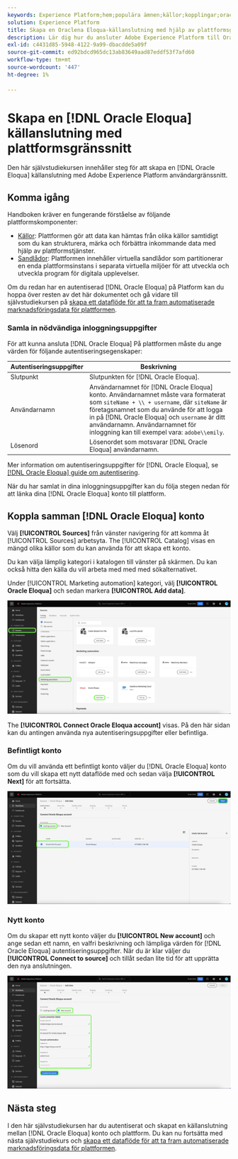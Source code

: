 ```yaml
---
keywords: Experience Platform;hem;populära ämnen;källor;kopplingar;oracle;oracle eloqua;eloqua
solution: Experience Platform
title: Skapa en Oraclena Eloqua-källanslutning med hjälp av plattformsgränssnittet
description: Lär dig hur du ansluter Adobe Experience Platform till Oracle Eloqua med hjälp av plattformsgränssnittet.
exl-id: c4431d85-5948-4122-9a99-dbacdde5a09f
source-git-commit: ed92bdcd965dc13ab83649aad87eddf53f7afd60
workflow-type: tm+mt
source-wordcount: '447'
ht-degree: 1%

---
```


# Skapa en [!DNL Oracle Eloqua] källanslutning med plattformsgränssnitt

Den här självstudiekursen innehåller steg för att skapa en [!DNL Oracle Eloqua] källanslutning med Adobe Experience Platform användargränssnitt.

## Komma igång

Handboken kräver en fungerande förståelse av följande plattformskomponenter:

* [Källor](../../../../home.md): Plattformen gör att data kan hämtas från olika källor samtidigt som du kan strukturera, märka och förbättra inkommande data med hjälp av plattformstjänster.
* [Sandlådor](../../../../../sandboxes/home.md): Plattformen innehåller virtuella sandlådor som partitionerar en enda plattformsinstans i separata virtuella miljöer för att utveckla och utveckla program för digitala upplevelser.

Om du redan har en autentiserad [!DNL Oracle Eloqua] på Platform kan du hoppa över resten av det här dokumentet och gå vidare till självstudiekursen på [skapa ett dataflöde för att ta fram automatiserade marknadsföringsdata för plattformen](../../dataflow/marketing-automation.md).

### Samla in nödvändiga inloggningsuppgifter

För att kunna ansluta [!DNL Oracle Eloqua] På plattformen måste du ange värden för följande autentiseringsegenskaper:

| Autentiseringsuppgifter | Beskrivning |
| --- | --- |
| Slutpunkt | Slutpunkten för [!DNL Oracle Eloqua]. |
| Användarnamn | Användarnamnet för [!DNL Oracle Eloqua] konto. Användarnamnet måste vara formaterat som `siteName + \\ + username`, där `siteName` är företagsnamnet som du använde för att logga in på [!DNL Oracle Eloqua] och `username` är ditt användarnamn. Användarnamnet för inloggning kan till exempel vara: `adobe\\emily`. |
| Lösenord | Lösenordet som motsvarar [!DNL Oracle Eloqua] användarnamn. |

Mer information om autentiseringsuppgifter för [!DNL Oracle Eloqua], se [[!DNL Oracle Eloqua] guide om autentisering](https://docs.oracle.com/en/cloud/saas/marketing/eloqua-rest-api/Authentication_Basic.html).

När du har samlat in dina inloggningsuppgifter kan du följa stegen nedan för att länka dina [!DNL Oracle Eloqua] konto till plattform.

## Koppla samman [!DNL Oracle Eloqua] konto

Välj **[!UICONTROL Sources]** från vänster navigering för att komma åt [!UICONTROL Sources] arbetsyta. The [!UICONTROL Catalog] visas en mängd olika källor som du kan använda för att skapa ett konto.

Du kan välja lämplig kategori i katalogen till vänster på skärmen. Du kan också hitta den källa du vill arbeta med med med sökalternativet.

Under [!UICONTROL Marketing automation] kategori, välj **[!UICONTROL Oracle Eloqua]** och sedan markera **[!UICONTROL Add data]**.

![katalog](../../../../images/tutorials/create/oracle-eloqua/catalog.png)

The **[!UICONTROL Connect Oracle Eloqua account]** visas. På den här sidan kan du antingen använda nya autentiseringsuppgifter eller befintliga.

### Befintligt konto

Om du vill använda ett befintligt konto väljer du [!DNL Oracle Eloqua] konto som du vill skapa ett nytt dataflöde med och sedan välja **[!UICONTROL Next]** för att fortsätta.

![befintlig](../../../../images/tutorials/create/oracle-eloqua/existing.png)

### Nytt konto

Om du skapar ett nytt konto väljer du **[!UICONTROL New account]** och ange sedan ett namn, en valfri beskrivning och lämpliga värden för [!DNL Oracle Eloqua] autentiseringsuppgifter. När du är klar väljer du **[!UICONTROL Connect to source]** och tillåt sedan lite tid för att upprätta den nya anslutningen.

![new](../../../../images/tutorials/create/oracle-eloqua/new.png)

## Nästa steg

I den här självstudiekursen har du autentiserat och skapat en källanslutning mellan [!DNL Oracle Eloqua] konto och plattform. Du kan nu fortsätta med nästa självstudiekurs och [skapa ett dataflöde för att ta fram automatiserade marknadsföringsdata för plattformen](../../dataflow/marketing-automation.md).
